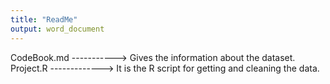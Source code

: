 ```yaml
---
title: "ReadMe"
output: word_document
---
```

CodeBook.md -----------> Gives the information about the dataset.
Project.R -------------> It is the R script for getting and cleaning the data.